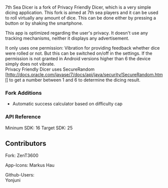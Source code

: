 7th Sea Dicer is a fork of Privacy Friendly Dicer, which is a very simple dicing application. This fork is aimed at 7th sea players and it can be used to roll virtually any amount of dice. This can be done either by pressing a button or by shaking the smartphone.

This app is optimized regarding the user's privacy. It doesn't use any tracking mechanisms, neither it displays any advertisement.

It only uses one permission: Vibration for providing feedback whether dice were rolled or not. But this can be switched on/off in the settings. If the permission is not granted in Android versions higher than 6 the device simply does not vibrate.  <br />
Privacy Friendly Dicer uses SecureRandom [http://docs.oracle.com/javase/7/docs/api/java/security/SecureRandom.html] to get a number between 1 and 6 to determine the dicing result.

### Fork Additions

- Automatic success calculator based on difficulty cap

### API Reference

Mininum SDK: 16
Target SDK: 25 

## Contributors

Fork:
ZenT3600

App-Icons:
Markus Hau

Github-Users: <br />
Yonjuni <br />
